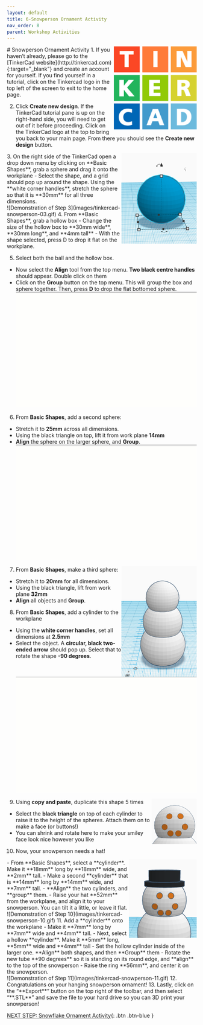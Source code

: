 ```yaml
---
layout: default
title: 6-Snowperson Ornament Activity
nav_order: 8
parent: Workshop Activities
---
```

<img src="images/tinkercad-snowperson-01.png" style="float:right;width:220px" alt="TinkerCad Logo">
# Snowperson Ornament Activity
1. If you haven’t already, please go to the [TinkerCad website](http://tinkercad.com){:target="_blank"} and create an account for yourself. If you find yourself in a tutorial, click on the Tinkercad logo in the top left of the screen to exit to the home page.

2. Click **Create new design**. If the TinkerCad tutorial pane is up on the right-hand side, you will need to get out of it before proceeding. Click on the TinkerCad logo at the top to bring you back to your main page. From there you should see the **Create new design** button. 
<img src="images/tinkercad-snowperson-02.png" style="float:right;width:200px" alt="sphere">
3. On the right side of the TinkerCad open a drop down menu by clicking on **Basic Shapes**, grab a sphere and drag it onto the workplane
- Select the shape, and a grid should pop up around the shape. Using the **white corner handles**, stretch the sphere so that it is **30mm** for all three dimensions.<br>
![Demonstration of Step 3](images/tinkercad-snowperson-03.gif)
4. From **Basic Shapes**, grab a hollow box
- Change the size of the hollow box to **30mm wide**, **30mm long**, and **4mm tall**
- With the shape selected, press D to drop it flat on the workplane. 

5. Select both the ball and the hollow box.
- Now select the **Align** tool from the top menu. **Two black centre handles** should appear. Double click on them
- Click on the **Group** button on the top menu. This will group the box and sphere together. Then, press **D** to drop the flat bottomed sphere.
![Demonstration of Step 5](images/tinkercad-snowperson-04.gif)
6. From **Basic Shapes**, add a second sphere:
- Stretch it to **25mm** across all dimensions. 
- Using the black triangle on top, lift it from work plane **14mm** 
- **Align** the sphere on the larger sphere, and **Group**.<br> 
![Demonstration of Step 6](images/tinkercad-snowperson-05.gif)
7. <img src="images/tinkercad-snowperson-06.png" style="float:right;width:200px" alt="three spheres aligned and grouped"> From **Basic Shapes**, make a third sphere:
- Stretch it to **20mm** for all dimensions.
- Using the black triangle, lift from work plane **32mm** 
- **Align** all objects and **Group**. 

8. From **Basic Shapes**, add a cylinder to the workplane
- Using the **white corner handles**, set all dimensions at **2.5mm**
- Select the object. A **circular, black two-ended arrow** should pop up. Select that to rotate the shape **-90 degrees**.<br>
![Demonstration of Step 8](images/tinkercad-snowperson-07.gif)
9. <img src="images/tinkercad-snowperson-08.png" style="float:right;width:120px;height:120px" alt="snowperson eyes"> Using **copy and paste**, duplicate this shape 5 times 
- Select the **black triangle** on top of each cylinder to raise it to the height of the spheres. Attach them on to make a face (or buttons!)
- You can shrink and rotate here to make your smiley face look nice however you like
10. Now, your snowperson needs a hat! 
<img src="images/tinkercad-snowperson-09.png" style="float:right;width:180px" alt="snowperson hat">
- From **Basic Shapes**, select a **cylinder**. Make it **18mm** long by **18mm** wide, and **2mm** tall. 
- Make a second **cylinder** that is **14mm** long by **14mm** wide, and **7mm** tall. 
- **Align** the two cylinders, and **group** them. 
- Raise your hat **52mm** from the workplane, and align it to your snowperson. You can tilt it a little, or leave it flat.<br>
![Demonstration of Step 10](images/tinkercad-snowperson-10.gif)
11. Add a **cylinder** onto the workplane
- Make it **7mm** long by **7mm** wide and **4mm** tall. 
- Next, select a hollow **cylinder**. Make it **5mm** long, **5mm** wide and **4mm** tall
- Set the hollow cylinder inside of the larger one. **Align** both shapes, and then **Group** them
- Rotate the new tube **90 degrees** so it is standing on its round edge, and **align** to the top of the snowperson
- Raise the ring **56mm**, and center it on the snowperson.<br>
![Demonstration of Step 11](images/tinkercad-snowperson-11.gif)
12. Congratulations on your hanging snowperson ornament!
13. Lastly, click on the “**Export**” button on the top right of the toolbar, and then select “**.STL**” and save the file to your hard drive so you can 3D print your snowperson!

[NEXT STEP: Snowflake Ornament Activity](snowflake-activity.html){: .btn .btn-blue }
